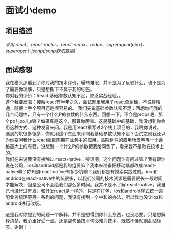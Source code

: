 # 面试小demo
## 
## 项目描述
###### 采用 react、react-router、react-redux、redux、superagent(ajax)、superagent-jsonp(jsonp获取数据)
## 
## 面试感想
我在猎头那看到了你对我的技术评价，辗转难眠，并不是为了反驳什么，也不是为了需要你理解，只是想撕下不属于我的标签。<br/>
你对我的评价：React 基础参数认知不足，缺乏实战经验。。<br/>
这个我要反驳：接触react有半年之久，面试题里我用了react全家桶，不说算精通，随便上手个项目还是很容易的。
我们先说基础参数认知不足：回想你问我的几个问题中，只有一个什么P的参数的什么东西。回想一下，不会是props吧，那个po儿po儿s嘛？如果真是这个，那算你厉害。这是基础中的基础，我没想到你会用这种方式、这种发音来问。我是用react重写过2个线上项目的，我跟你说过。遇到的坑很多很多，你就用这个东西来评判我基础参数认知不足？面试之前我还以为你要问我什么react函数周期在业务中的应用，高阶组件的应用场景等等一个逼格高大上的东西，没想到一个什么P的参数把我给问倒了，看来我不是败在技术上的。<br/>
我们在来说我没有接触过 react-native：笑话吧，这个问题你有问过嘛？我有跟你说在公司，ios和android都是我的组员嘛？我本来准备把移动端都改成react-native嘛？你知道react-native有多少坑嘛？我们都是有摸索实践过的。ios 和 andriod在react-native中的坑很多，以我们公司的技术资源是需要很长一段时间才能解决，但是公司不会给我们那么多时间。我并不是不了解 react-native，我自己也进行过开发，和开发react是一样的，只是在打包，ios和android样式统一调配业务梳理等等一系列的问题，我没有找到一个中和的办法，所以我也没让ios和android进行改版。<br/>

这是我对你提到的问题一个解释，并不是想得到你什么东西，也没必要。只是想解释清楚，我心里好受一点。还是那句话技术何必难为技术，既然不懂就别乱贴标签。谢谢！！

